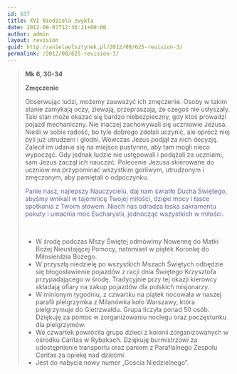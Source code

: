 ```yaml
---
id: 637
title: XVI Niedziela zwykła
date: 2012-08-07T12:36:21+00:00
author: admin
layout: revision
guid: http://anielaolsztynek.pl/2012/08/625-revision-3/
permalink: /2012/08/625-revision-3/
---
```

> **Mk 6, 30-34**
> 
> **Zmęczenie**
> 
> Obserwując ludzi, możemy zauważyć ich zmęczenie. Osoby w takim stanie zamykają oczy, ziewają, przepraszają, że czegoś nie usłyszały. Taki stan może okazać się bardzo niebezpieczny, gdy ktoś prowadzi pojazd mechaniczny. Nie inaczej zachowywali się uczniowie Jezusa. Nieśli w sobie radość, bo tyle dobrego zdołali uczynić, ale oprócz niej byli już utrudzeni i głodni. Wówczas Jezus podjął za nich decyzję. Zalecił im udanie się na miejsce pustynne, aby tam mogli nieco wypocząć. Gdy jednak ludzie nie ustępowali i podążali za uczniami, sam Jezus zaczął ich nauczać. Polecenie Jezusa skierowane do uczniów ma przypominać wszystkim gorliwym, utrudzonym i zmęczonym, aby pamiętali o odpoczynku.
> 
> <span style="color: #666699;">Panie nasz, najlepszy Nauczycielu, daj nam światło Ducha Świętego, abyśmy wnikali w tajemnicę Twojej miłości, dzięki mocy i łasce spotkania z Twoim słowem. Niech nas odradza łaska sakramentu pokuty i umacnia moc Eucharystii, jednocząc wszystkich w miłości.</span>
> 
> <span style="color: #666699;"><br /> </span>
> 
>   * <span style="font-style: normal;">W środę podczas Mszy Świętej odmówimy Nowennę do Matki Bożej Nieustającej Pomocy, natomiast w piątek Koronkę do Miłosierdzia Bożego. </span>
>   * <span style="font-style: normal;">W przyszłą niedzielę po wszystkich Mszach Świętych odbędzie się błogosławienie pojazdów z racji dnia Świętego Krzysztofa przypadającego w środę. Tradycyjnie przy tej okazji kierowcy składają ofiary na zakup pojazdów dla polskich misjonarzy.</span>
>   * <span style="font-style: normal;">W minionym tygodniu, z czwartku na piątek nocowała w naszej parafii pielgrzymka z Milanówka koło Warszawy, która pielgrzymuje do Gietrzwałdu. Grupa liczyła ponad 50 osób. Dziękuję za pomoc w zorganizowaniu noclegu oraz poczęstunku dla pielgrzymów.</span>
>   * <span style="font-style: normal;">We czwartek powróciła grupa dzieci z kolonii zorganizowanych w ośrodku Caritas w Rybakach. Dziękuję burmistrzowi za udostępnienie transportu oraz paniom z Parafialnego Zespołu Caritas za opiekę nad dziećmi.</span>
>   * <span style="font-style: normal;">Jest do nabycia nowy numer &#8222;Gościa Niedzielnego&#8221;.</span>

<span style="color: #666699;"><br /> </span>